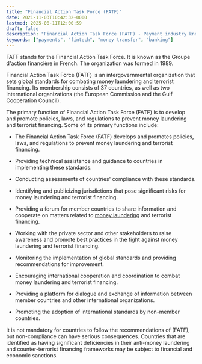 ```yaml
---
title: "Financial Action Task Force (FATF)"
date: 2021-11-03T10:42:32+0000
lastmod: 2025-08-11T12:00:59
draft: false
description: "Financial Action Task Force (FATF) - Payment industry knowledge and insights"
keywords: ["payments", "fintech", "money transfer", "banking"]
---
```


FATF stands for the Financial Action Task Force. It is known as the Groupe d'action financière in French. The organization was formed in 1989.

Financial Action Task Force (FATF) is an intergovernmental organization that sets global standards for combating money laundering and terrorist financing. Its membership consists of 37 countries, as well as two international organizations (the European Commission and the Gulf Cooperation Council).

The primary function of Financial Action Task Force (FATF) is to develop and promote policies, laws, and regulations to prevent money laundering and terrorist financing. Some of its primary functions include:

- The Financial Action Task Force (FATF) develops and promotes policies, laws, and regulations to prevent money laundering and terrorist financing.

- Providing technical assistance and guidance to countries in implementing these standards.

- Conducting assessments of countries' compliance with these standards.

- Identifying and publicizing jurisdictions that pose significant risks for money laundering and terrorist financing.

- Providing a forum for member countries to share information and cooperate on matters related to [money laundering](https://faisalkhanllc.xyz/resources/payments-wiki/m/money-laundering/) and terrorist financing.

- Working with the private sector and other stakeholders to raise awareness and promote best practices in the fight against money laundering and terrorist financing.

- Monitoring the implementation of global standards and providing recommendations for improvement.

- Encouraging international cooperation and coordination to combat money laundering and terrorist financing.

- Providing a platform for dialogue and exchange of information between member countries and other international organizations.

- Promoting the adoption of international standards by non-member countries.

It is not mandatory for countries to follow the recommendations of (FATF), but non-compliance can have serious consequences. Countries that are identified as having significant deficiencies in their anti-money laundering and counter-terrorist financing frameworks may be subject to financial and economic sanctions.